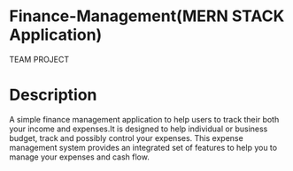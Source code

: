 # Finance-Management(MERN STACK Application)

TEAM PROJECT

# Description 
  
A simple finance management application to help users to track their both your income and expenses.It is designed to help individual or business budget, track and possibly control your expenses. This expense management system provides an integrated set of features to help you to manage your expenses and cash flow.
